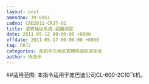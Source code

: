 ```yaml
---
layout: post
amendno: 39-6951
cadno: CAD2011-CRJ7-01
title: 滚转操纵系统-副翼刚度
date: 2011-05-12 00:00:00 +0800
effdate: 2011-05-17 00:00:00 +0800
tag: CRJ7
categories: 民航华东地区管理局适航审定处
author: 徐逸乐
---
```


##适用范围:
本指令适用于庞巴迪公司CL-600-2C10飞机。

